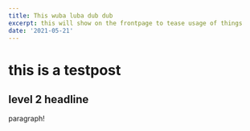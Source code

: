 ```yaml
---
title: This wuba luba dub dub
excerpt: this will show on the frontpage to tease usage of things
date: '2021-05-21'
---
```


# this is a testpost

## level 2 headline

paragraph!
